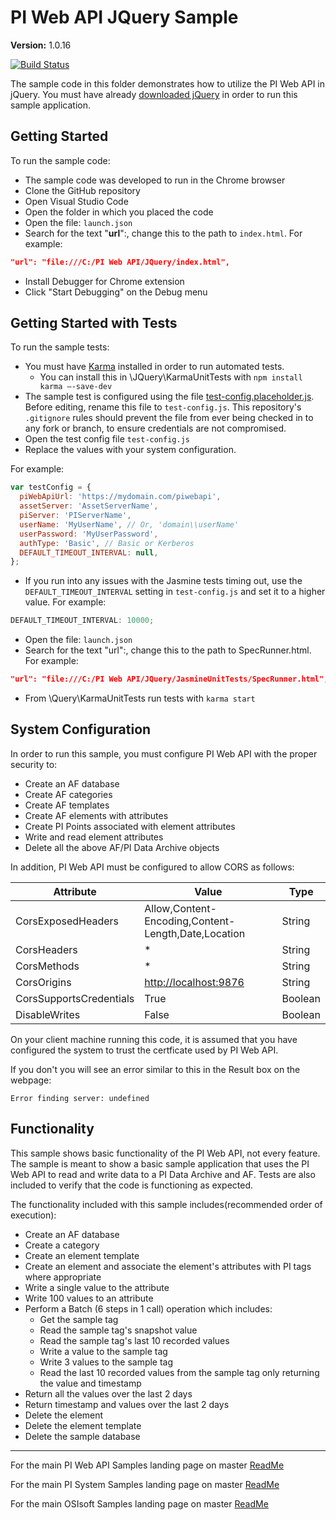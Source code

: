 # PI Web API JQuery Sample

**Version:** 1.0.16

[![Build Status](https://dev.azure.com/osieng/engineering/_apis/build/status/product-readiness/PI-System/osisoft.sample-pi_web_api-common_actions-jquery?repoName=osisoft%2Fsample-pi_web_api-common_actions-jquery&branchName=master)](https://dev.azure.com/osieng/engineering/_build/latest?definitionId=2662&repoName=osisoft%2Fsample-pi_web_api-common_actions-jquery&branchName=master)

The sample code in this folder demonstrates how to utilize the PI Web API in jQuery. You must have already [downloaded jQuery](https://jquery.com/download/) in order to run this sample application.

## Getting Started

To run the sample code:

- The sample code was developed to run in the Chrome browser
- Clone the GitHub repository
- Open Visual Studio Code
- Open the folder in which you placed the code
- Open the file: `launch.json`
- Search for the text "**url**":, change this to the path to `index.html`. For example:

```json
"url": "file:///C:/PI Web API/JQuery/index.html",
```

- Install Debugger for Chrome extension
- Click "Start Debugging" on the Debug menu

## Getting Started with Tests

To run the sample tests:

- You must have [Karma](https://karma-runner.github.io/latest/index.html) installed in order to run automated tests.
  - You can install this in \JQuery\KarmaUnitTests with `npm install karma –-save-dev`
- The sample test is configured using the file [test-config.placeholder.js](test-config.placeholder.js). Before editing, rename this file to `test-config.js`. This repository's `.gitignore` rules should prevent the file from ever being checked in to any fork or branch, to ensure credentials are not compromised.
- Open the test config file `test-config.js`
- Replace the values with your system configuration.

For example:

```javascript
var testConfig = {
  piWebApiUrl: 'https://mydomain.com/piwebapi',
  assetServer: 'AssetServerName',
  piServer: 'PIServerName',
  userName: 'MyUserName', // Or, 'domain\\userName'
  userPassword: 'MyUserPassword',
  authType: 'Basic', // Basic or Kerberos
  DEFAULT_TIMEOUT_INTERVAL: null,
};
```

- If you run into any issues with the Jasmine tests timing out, use the `DEFAULT_TIMEOUT_INTERVAL` setting in `test-config.js` and set it to a higher value. For example:

```javascript
DEFAULT_TIMEOUT_INTERVAL: 10000;
```

- Open the file: `launch.json`
- Search for the text "url":, change this to the path to SpecRunner.html. For example:

```json
"url": "file:///C:/PI Web API/JQuery/JasmineUnitTests/SpecRunner.html",
```

- From \Query\KarmaUnitTests run tests with `karma start`

## System Configuration

In order to run this sample, you must configure PI Web API with the proper security to:

- Create an AF database
- Create AF categories
- Create AF templates
- Create AF elements with attributes
- Create PI Points associated with element attributes
- Write and read element attributes
- Delete all the above AF/PI Data Archive objects

In addition, PI Web API must be configured to allow CORS as follows:

| Attribute               | Value                                               | Type    |
| ----------------------- | --------------------------------------------------- | ------- |
| CorsExposedHeaders      | Allow,Content-Encoding,Content-Length,Date,Location | String  |
| CorsHeaders             | \*                                                  | String  |
| CorsMethods             | \*                                                  | String  |
| CorsOrigins             | [http://localhost:9876](http://localhost:9876)      | String  |
| CorsSupportsCredentials | True                                                | Boolean |
| DisableWrites           | False                                               | Boolean |

On your client machine running this code, it is assumed that you have configured the system to trust the certficate used by PI Web API.

If you don't you will see an error similar to this in the Result box on the webpage:

```shell
Error finding server: undefined
```

## Functionality

This sample shows basic functionality of the PI Web API, not every feature. The sample is meant to show a basic sample application that uses the PI Web API to read and write data to a PI Data Archive and AF. Tests are also included to verify that the code is functioning as expected.

The functionality included with this sample includes(recommended order of execution):

- Create an AF database
- Create a category
- Create an element template
- Create an element and associate the element's attributes with PI tags where appropriate
- Write a single value to the attribute
- Write 100 values to an attribute
- Perform a Batch (6 steps in 1 call) operation which includes:
  - Get the sample tag
  - Read the sample tag's snapshot value
  - Read the sample tag's last 10 recorded values
  - Write a value to the sample tag
  - Write 3 values to the sample tag
  - Read the last 10 recorded values from the sample tag only returning the value and timestamp
- Return all the values over the last 2 days
- Return timestamp and values over the last 2 days
- Delete the element
- Delete the element template
- Delete the sample database

---

For the main PI Web API Samples landing page on master [ReadMe](https://github.com/osisoft/OSI-Samples-PI-System/tree/master/docs/PI-Web-API-Docs)

For the main PI System Samples landing page on master [ReadMe](https://github.com/osisoft/OSI-Samples-PI-System)

For the main OSIsoft Samples landing page on master [ReadMe](https://github.com/osisoft/OSI-Samples)
